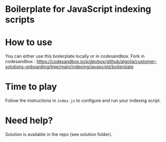 Boilerplate for JavaScript indexing scripts
===============================================

# How to use

You can either use this boilerplate locally or in codesandbox.
Fork in codesandbox : https://codesandbox.io/p/devbox/github/algolia/customer-solutions-onboarding/tree/main/indexing/javascript/boilerplate

# Time to play

Follow the instructions in `index.js` to configure and run your indexing script.

# Need help?

Solution is available in the repo (see solution folder).